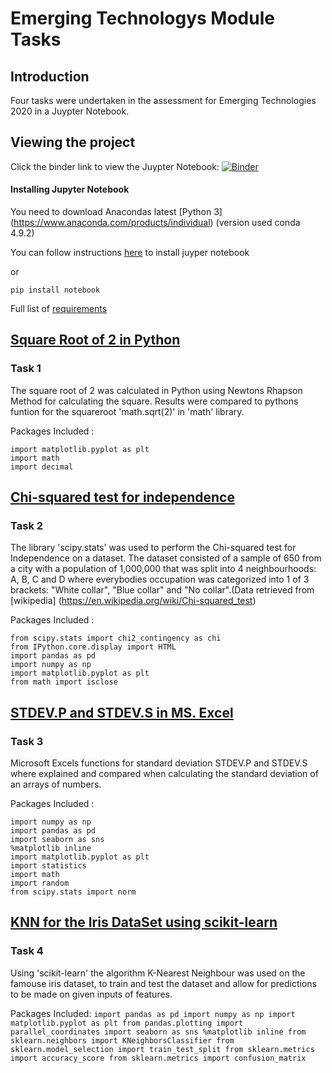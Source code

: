 # Emerging Technologys Module Tasks

## Introduction

Four tasks were undertaken in the assessment for Emerging Technologies 2020 in a Juypter Notebook.

## Viewing the project

Click the binder link to view the Juypter Notebook: 
[![Binder](https://mybinder.org/badge_logo.svg)](https://mybinder.org/v2/gh/shaunamoffatt/EmergingTechnologyTasks/main)

#### Installing Jupyter Notebook

You need to download Anacondas latest [Python 3] (https://www.anaconda.com/products/individual) (version used conda 4.9.2)

You can follow instructions [here](https://jupyter.readthedocs.io/en/latest/install/notebook-classic.html) to install juyper notebook

or 

```
pip install notebook
```

Full list of [requirements](requirements.txt)


## [Square Root of 2 in Python](Task_1.ipynb)
### Task 1

The square root of 2 was calculated in Python using Newtons Rhapson Method for calculating the square. Results were compared to pythons funtion for the squareroot 'math.sqrt(2)' in 'math' library.

Packages Included :

```
import matplotlib.pyplot as plt
import math
import decimal
```

## [Chi-squared test for independence](Task_2.ipynb)
### Task 2

The library 'scipy.stats' was used to perform the Chi-squared test for Independence on a dataset. The dataset consisted of a sample of 650 from a city with a population of 1,000,000 that was split into 4 neighbourhoods: A, B, C and D where everybodies occupation was categorized into 1 of 3 brackets: "White collar", "Blue collar" and "No collar".(Data retrieved from [wikipedia] (https://en.wikipedia.org/wiki/Chi-squared_test)

Packages Included :

```
from scipy.stats import chi2_contingency as chi
from IPython.core.display import HTML
import pandas as pd
import numpy as np
import matplotlib.pyplot as plt
from math import isclose
```

## [STDEV.P and STDEV.S in MS. Excel](Task_3.ipynb)
### Task 3

Microsoft Excels functions for standard deviation STDEV.P and STDEV.S where explained and compared when calculating the standard deviation of an arrays of numbers.

Packages Included :
```
import numpy as np
import pandas as pd
import seaborn as sns
%matplotlib inline
import matplotlib.pyplot as plt
import statistics
import math
import random
from scipy.stats import norm
```

## [KNN for the Iris DataSet using scikit-learn](Task_4.ipynb)
### Task 4 

Using 'scikit-learn' the algorithm K-Nearest Neighbour was used on the famouse iris dataset, to train and test the dataset and allow for predictions to be made on given inputs of features.

Packages Included: 
``
import pandas as pd
import numpy as np
import matplotlib.pyplot as plt
from pandas.plotting import parallel_coordinates
import seaborn as sns
%matplotlib inline
from sklearn.neighbors import KNeighborsClassifier
from sklearn.model_selection import train_test_split
from sklearn.metrics import accuracy_score
from sklearn.metrics import confusion_matrix
``